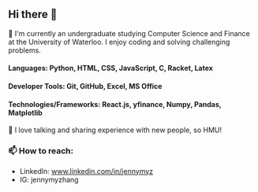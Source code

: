 ## Hi there 👋

<!--
**jennymyzhang/jennymyzhang** is a ✨ _special_ ✨ repository because its `README.md` (this file) appears on your GitHub profile.

Here are some ideas to get you started:

- 🔭 I’m currently 
##

- 👯 I’m looking to collaborate on ...
- 🤔 I’m looking for help with ...
- 💬 Ask me about ...
- 📫 How to reach: 
- 😄 Pronouns: ...
- ⚡ Fun fact: ...
-->
🌱 I'm currently an undergraduate studying Computer Science and Finance at the University of Waterloo. I enjoy coding and solving challenging problems.

#### Languages: Python, HTML, CSS, JavaScript, C, Racket, Latex
#### Developer Tools: Git, GitHub, Excel, MS Office
#### Technologies/Frameworks: React.js, yfinance, Numpy, Pandas, Matplotlib

💬 I love talking and sharing experience with new people, so HMU!

### 📫 How to reach: 
* LinkedIn: www.linkedin.com/in/jennymyz 
* IG: jennymyzhang




